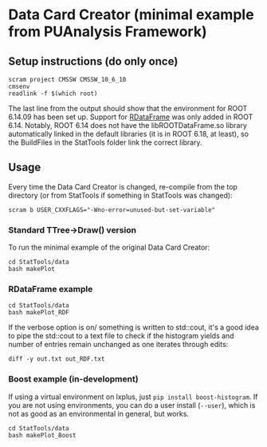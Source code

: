 # Data Card Creator (minimal example from PUAnalysis Framework)

## Setup instructions (do only once)

```
scram project CMSSW CMSSW_10_6_10
cmsenv
readlink -f $(which root)
```
The last line from the output should show that the environment
for ROOT 6.14.09 has been set up. Support for [RDataFrame](https://root.cern/doc/master/classROOT_1_1RDataFrame.html)
was only added in ROOT 6.14. Notably, ROOT 6.14 does not have
the libROOTDataFrame.so library automatically linked in the
default libraries (it is in ROOT 6.18, at least), so the
BuildFiles in the StatTools folder link the correct library.

## Usage
Every time the Data Card Creator is changed, re-compile from the top directory (or from StatTools if
something in StatTools was changed):
```
scram b USER_CXXFLAGS="-Wno-error=unused-but-set-variable"
```

### Standard TTree->Draw() version
To run the minimal example of the original Data Card Creator:
```
cd StatTools/data
bash makePlot 
```

### RDataFrame example
```
cd StatTools/data
bash makePlot_RDF
```

If the verbose option is on/ something is written to std::cout, it's a good
idea to pipe the std::cout to a text file to check if the histogram yields and number of entries remain unchanged as one iterates through edits:
```  
diff -y out.txt out_RDF.txt     	
```

### Boost example (in-development)
If using a virtual environment on lxplus, just `pip install boost-histogram`. If you are not using environments,
you can do a user install (`--user`), which is not as good as an environmental in general, but works. 
```
cd StatTools/data
bash makePlot_Boost
```